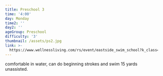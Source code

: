 ```yaml
---
title: Preschool 3
time: '4:00'
day: Monday
time2: ''
day2: ''
ageGroup: Preschool
difficulty: '3'
thumbnail: /assets/ps2.jpg
link: >-
  https://www.wellnessliving.com/rs/event/eastside_swim_school?k_class=93130&k_class_tab=10864
---
```

comfortable in water, can do beginning strokes and swim 15 yards unassisted.
